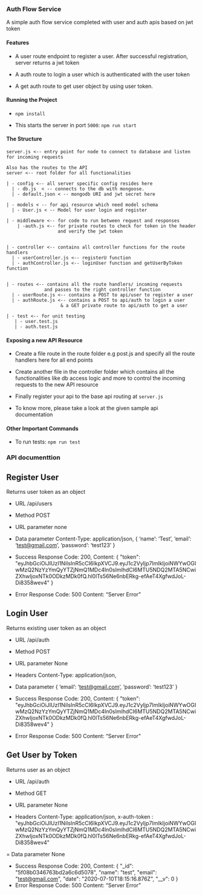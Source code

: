 ### Auth Flow Service

A simple auth flow service completed with user and auth apis based on jwt token

#### Features

- A user route endpoint to register a user. After successful registration, server returns a jwt token

- A auth route to login a user which is authenticated with the user token

- A get auth route to get user object by using user token.

#### Running the Project

- `npm install`

- This starts the server in port `5000`: `npm run start`

#### The Structure

```
server.js <-- entry point for node to connect to database and listen
for incoming requests

Also has the routes to the API
server <-- root folder for all functionalities

| - config <-- all server specific config resides here
  | - db.js  < -- connects to the db with mongoose.
  | - default.json < -- mongodb URI and jwt secret here

| - models < -- for api resource which need model schema
  | - User.js < -- Model for user login and register

| - middleware <-- for code to run between request and responses
    | -auth.js <-- for private routes to check for token in the header
                   and verify the jwt token


| - controller <-- contains all controller functions for the route handlers
  | - userController.js <-- registerU function
  | - authController.js <-- loginUser function and getUserByToken function


| - routes <-- contains all the route handlers/ incoming requests
              and passes to the right controller function
  | - userRoute.js <-- contains a POST to api/user to register a user
  | - authRoute.js <-- contains a POST to api/auth to login a user
                    & a GET private route to api/auth to get a user

| - test <-- for unit testing
   | - user.test.js
   | - auth.test.js
```

#### Exposing a new API Resource

- Create a file route in the route folder e.g post.js and specify all the route handlers here for all end points

- Create another file in the controller folder which contains all the functionalities like db access logic and more to control the incoming requests to the new API resource

- Finally register your api to the base api routing at `server.js`

- To know more, please take a look at the given sample api documentation

#### Other Important Commands

- To run tests: `npm run test`

### API documenttion

## Register User

Returns user token as an object

- URL
  /api/users

- Method
  POST

- URL parameter
  none
- Data parameter
  Content-Type: application/json,
  {
  ‘name’: ‘Test’,
  ‘email’: ‘test@gmail.com’,
  ‘password’: ‘test123’
  }
- Success Response
  Code: 200,
  Content:
  {
  "token": "eyJhbGciOiJIUzI1NiIsInR5cCI6IkpXVCJ9.eyJ1c2VyIjp7ImlkIjoiNWYwOGIwMzQ2NzYzYmQyYTZjNmQ1MDc4In0sImlhdCI6MTU5NDQ2MTA5NCwiZXhwIjoxNTk0ODkzMDk0fQ.hl0lTs56Ne6nbERkg-efAeT4XgfwdJoL-Di8358wev4"
  }
- Error Response
  Code: 500
  Content: “Server Error”

## Login User

Returns existing user token as an object

- URL
  /api/auth

- Method
  POST

- URL parameter
  None

- Headers
  Content-Type: application/json,

- Data parameter
  {
  ‘email’: ‘test@gmail.com’,
  ‘password’: ‘test123’
  }
- Success Response
  Code: 200,
  Content:
  {
  "token": "eyJhbGciOiJIUzI1NiIsInR5cCI6IkpXVCJ9.eyJ1c2VyIjp7ImlkIjoiNWYwOGIwMzQ2NzYzYmQyYTZjNmQ1MDc4In0sImlhdCI6MTU5NDQ2MTA5NCwiZXhwIjoxNTk0ODkzMDk0fQ.hl0lTs56Ne6nbERkg-efAeT4XgfwdJoL-Di8358wev4"
  }
- Error Response
  Code: 500
  Content: “Server Error”

## Get User by Token

Returns user as an object

- URL
  /api/auth

- Method
  GET

- URL parameter
  None

- Headers
  Content-Type: application/json,
  x-auth-token : "eyJhbGciOiJIUzI1NiIsInR5cCI6IkpXVCJ9.eyJ1c2VyIjp7ImlkIjoiNWYwOGIwMzQ2NzYzYmQyYTZjNmQ1MDc4In0sImlhdCI6MTU5NDQ2MTA5NCwiZXhwIjoxNTk0ODkzMDk0fQ.hl0lTs56Ne6nbERkg-efAeT4XgfwdJoL-Di8358wev4"

= Data parameter
None

- Success Response
  Code: 200,
  Content: {
  "\_id": "5f08b0346763bd2a6c6d5078",
  "name": "test",
  "email": "test@gmail.com",
  "date": "2020-07-10T18:15:16.876Z",
  "\_\_v": 0
  }
- Error Response
  Code: 500
  Content: “Server Error”
